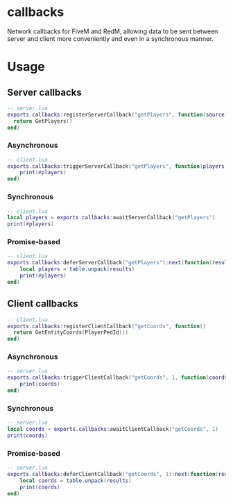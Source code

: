 # callbacks

Network callbacks for FiveM and RedM, allowing data to be sent between server and client more conveniently and even in a synchronous manner.

# Usage

## Server callbacks

```lua
-- server.lua
exports.callbacks:registerServerCallback("getPlayers", function(source)
  return GetPlayers()
end)
```

### Asynchronous

```lua
-- client.lua
exports.callbacks:triggerServerCallback("getPlayers", function(players)
	print(#players)
end)
```

### Synchronous

```lua
-- client.lua
local players = exports.callbacks:awaitServerCallback("getPlayers")
print(#players)
```

### Promise-based

```lua
-- client.lua
exports.callbacks:deferServerCallback("getPlayers"):next(function(results)
	local players = table.unpack(results)
	print(#players)
end)
```

## Client callbacks

```lua
-- client.lua
exports.callbacks:registerClientCallback("getCoords", function()
  return GetEntityCoords(PlayerPedId())
end)
```

### Asynchronous

```lua
-- server.lua
exports.callbacks:triggerClientCallback("getCoords", 1, function(coords)
	print(coords)
end)
```

### Synchronous

```lua
-- server.lua
local coords = exports.callbacks:awaitClientCallback("getCoords", 1)
print(coords)
```

### Promise-based

```lua
-- server.lua
exports.callbacks:deferClientCallback("getCoords", 1):next(function(results)
	local coords = table.unpack(results)
	print(coords)
end)
```
